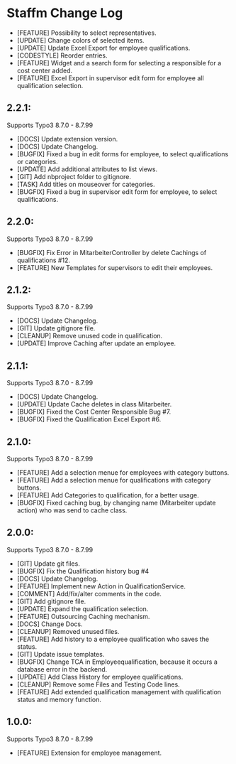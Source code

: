 # Staffm Change Log

- [FEATURE] Possibility to select representatives.
- [UPDATE] Change colors of selected items.
- [UPDATE] Update Excel Export for employee qualifications.
- [CODESTYLE] Reorder entries.
- [FEATURE] Widget and a search form for selecting a responsible for a cost center added.
- [FEATURE] Excel Export in supervisor edit form for employee all qualification selection.

## 2.2.1:

Supports Typo3 8.7.0 - 8.7.99

- [DOCS] Update extension version.
- [DOCS] Update Changelog.
- [BUGFIX] Fixed a bug in edit forms for employee, to select qualifications or categories.
- [UPDATE] Add additional attributes to list views.
- [GIT] Add nbproject folder to gitignore.
- [TASK] Add titles on mouseover for categories.
- [BUGFIX] Fixed a bug in supervisor edit form for employee, to select qualifications.

## 2.2.0:

Supports Typo3 8.7.0 - 8.7.99

- [BUGFIX] Fix Error in MitarbeiterController by delete Cachings of qualifications #12.
- [FEATURE] New Templates for supervisors to edit their employees.

## 2.1.2:

Supports Typo3 8.7.0 - 8.7.99

- [DOCS] Update Changelog.
- [GIT] Update gitignore file.
- [CLEANUP] Remove unused code in qualification.
- [UPDATE] Improve Caching after update an employee.

## 2.1.1:

Supports Typo3 8.7.0 - 8.7.99

- [DOCS] Update Changelog.
- [UPDATE] Update Cache deletes in class Mitarbeiter.
- [BUGFIX] Fixed the Cost Center Responsible Bug #7.
- [BUGFIX] Fixed the Qualification Excel Export #6.

## 2.1.0:

Supports Typo3 8.7.0 - 8.7.99

- [FEATURE] Add a selection menue for employees with category buttons.
- [FEATURE] Add a selection menue for qualifications with category buttons.
- [FEATURE] Add Categories to qualification, for a better usage.
- [BUGFIX] Fixed caching bug, by changing name (Mitarbeiter update action) who was send to cache class.

## 2.0.0:

Supports Typo3 8.7.0 - 8.7.99

- [GIT] Update git files.
- [BUGFIX] Fix the Qualification history bug #4
- [DOCS] Update Changelog.
- [FEATURE] Implement new Action in QualificationService.
- [COMMENT] Add/fix/alter comments in the code.
- [GIT] Add gitignore file.
- [UPDATE] Expand the qualification selection.
- [FEATURE] Outsourcing Caching mechanism.
- [DOCS] Change Docs.
- [CLEANUP] Removed unused files.
- [FEATURE] Add history to a employee qualification who saves the status.
- [GIT] Update issue templates.
- [BUGFIX] Change TCA in Employeequalification, because it occurs a database error in the backend.
- [UPDATE] Add Class History for employee qualifications.
- [CLEANUP] Remove some Files and Testing Code lines.
- [FEATURE] Add extended qualification management with qualification status and memory function.

## 1.0.0:

Supports Typo3 8.7.0 - 8.7.99

- [FEATURE] Extension for employee management.